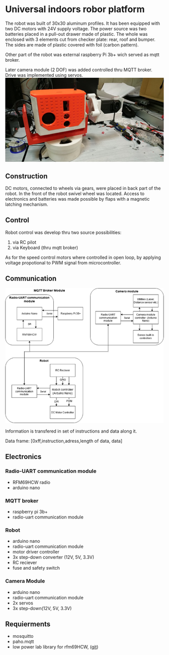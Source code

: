 # Universal indoors robor platform
The robot was built of 30x30 aluminum profiles. It has been equipped with two DC motors with 24V supply voltage. The power source was two batteries placed in a pull-out drawer made of plastic. The whole was enclosed with 3 elements cut from checker plate: rear, roof and bumper. The sides are made of plastic covered with foil (carbon pattern).

Other part of the robot was external raspberry Pi 3b+ wich served as mqtt broker.

Later camera module (2 DOF) was added controlled thru MQTT broker. Drive was implemented using servos.
![communication schematic](/images/camera_module.jpg)

## Construction
DC motors, connected to wheels via gears, were placed in back part of the robot. In the front of the robot swivel wheel was located. Access to electronics and batteries was made possible by flaps with a magnetic latching mechanism.


## Control
Robot control was develop thru two source possibilities:
1. via RC pilot
2. via Keyboard (thru mqtt broker)

As for the speed control motors where controlled in open loop, by applying voltage propotional to PWM signal from microcontroller.

## Communication
![communication schematic](/images/rob_camera.png)

Information is transfered in set of instructions and data along it.

Data frame: [0xff,instruction,adress,length of data, data]



## Electronics

### Radio-UART communication module
- RFM69HCW radio
- arduino nano

### MQTT broker
- raspberry pi 3b+
- radio-uart communication module

### Robot
- arduino nano
- radio-uart communication module
- motor driver controller
- 3x step-down converter (12V, 5V, 3.3V)
- RC reciever
- fuse and safety switch

### Camera Module
- arduino nano
- radio-uart communication module
- 2x servos
- 3x step-down(12V, 5V, 3.3V)

## Requierments

- mosquitto
- paho.mqtt
- low power lab library for rfm69HCW, ([git](https://github.com/LowPowerLab/RFM69))


